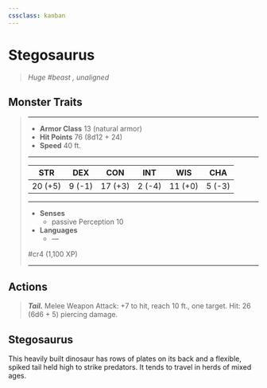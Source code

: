 ```yaml
---
cssclass: kanban
---
```


# Stegosaurus
>*Huge #beast , unaligned*
## Monster Traits
>___
>- **Armor Class** 13 (natural armor)
>- **Hit Points** 76 (8d12 + 24)
>- **Speed** 40 ft.
>___
>|STR|DEX|CON|INT|WIS|CHA|
>|:---:|:---:|:---:|:---:|:---:|:---:|
>|20 (+5)|9 (-1)|17 (+3)|2 (-4)|11 (+0)|5 (-3)|
>___
>- **Senses**
>	 - passive Perception 10
>- **Languages**
>	 - —
>
> #cr4 (1,100 XP)
>___
## Actions
>***Tail.*** Melee Weapon Attack: +7 to hit, reach 10 ft., one target. Hit: 26 (6d6 + 5) piercing damage.
## Stegosaurus
This heavily built dinosaur has rows of plates on its back and a flexible, spiked tail held high to strike predators. It tends to travel in herds of mixed ages.